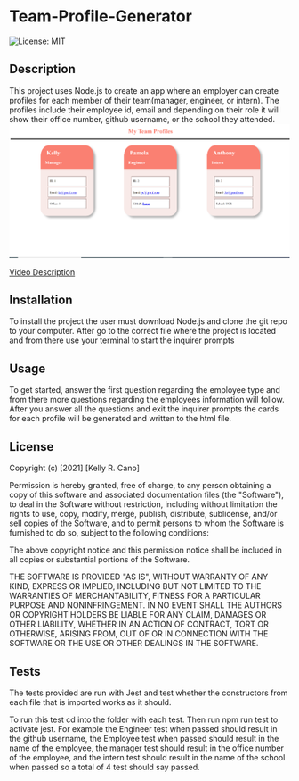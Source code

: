 # Team-Profile-Generator

![License: MIT](https://img.shields.io/badge/License-MIT-success.svg)

## Description

This project uses Node.js to create an app where an employer can create profiles for each member of their team(manager, engineer, or intern). The profiles include their employee id, email and depending on their role it will show their office number, github username, or the school they attended. 
![](./screenshot.png)

[Video Description](https://drive.google.com/file/d/1AKfvNzie51tND302a7FhlaYqAXqM6YBt/view)

## Installation

To install the project the user must download Node.js and clone the git repo to your computer. After go to the correct file where the project is located and from there use your terminal to start the inquirer prompts

## Usage

To get started, answer the first question regarding the employee type and from there more questions regarding the employees information will follow. After you answer all the questions and exit the inquirer prompts the cards for each profile will be generated and written to the html file.

## License

Copyright (c) [2021] [Kelly R. Cano]

Permission is hereby granted, free of charge, to any person obtaining a copy
of this software and associated documentation files (the "Software"), to deal
in the Software without restriction, including without limitation the rights
to use, copy, modify, merge, publish, distribute, sublicense, and/or sell
copies of the Software, and to permit persons to whom the Software is
furnished to do so, subject to the following conditions:

The above copyright notice and this permission notice shall be included in all
copies or substantial portions of the Software.

THE SOFTWARE IS PROVIDED "AS IS", WITHOUT WARRANTY OF ANY KIND, EXPRESS OR
IMPLIED, INCLUDING BUT NOT LIMITED TO THE WARRANTIES OF MERCHANTABILITY,
FITNESS FOR A PARTICULAR PURPOSE AND NONINFRINGEMENT. IN NO EVENT SHALL THE
AUTHORS OR COPYRIGHT HOLDERS BE LIABLE FOR ANY CLAIM, DAMAGES OR OTHER
LIABILITY, WHETHER IN AN ACTION OF CONTRACT, TORT OR OTHERWISE, ARISING FROM,
OUT OF OR IN CONNECTION WITH THE SOFTWARE OR THE USE OR OTHER DEALINGS IN THE
SOFTWARE.

## Tests
The tests provided are run with Jest and test whether the constructors from each file that is imported  works as it should. 

To run this test cd into the folder with each test. Then run npm run test to activate jest. For example the Engineer test when passed should result in the github username, the Employee test when passed should result in the name of the employee, the manager test should result in the office number of the employee, and the intern test should result in the name of the school when passed so a total of 4 test should say passed.
